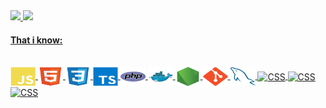

<div>
   <a href="https://github.com/caul37">
   <img height="180em" src="https://github-readme-stats.vercel.app/api?username=caul137&show_icons=true&theme=tokyonight&include_all_commits=true&count_private=true"/>
   <img height="180em" src="https://github-readme-stats.vercel.app/api/top-langs/?username=caul137&layout=compact&langs_count=6&theme=tokyonight"/>
</div>

<h4> That i know:</h4>
    
<div style="display: inline_block"><br>
  <img align="center" alt="Js" height="30" width="40" src="https://raw.githubusercontent.com/devicons/devicon/master/icons/javascript/javascript-plain.svg">
  <img align="center" alt="HTML" height="30" width="40" src="https://raw.githubusercontent.com/devicons/devicon/master/icons/html5/html5-original.svg">
  <img align="center" alt="CSS" height="30" width="40" src="https://raw.githubusercontent.com/devicons/devicon/master/icons/css3/css3-original.svg">
  <img align="center" alt="CSS" height="30" width="40" src="https://raw.githubusercontent.com/devicons/devicon/master/icons/typescript/typescript-original.svg">
  <img align="center" alt="CSS" height="30" width="40" src="https://raw.githubusercontent.com/devicons/devicon/master/icons/php/php-original.svg">
  <img align="center" alt="CSS" height="30" width="40" src="https://raw.githubusercontent.com/devicons/devicon/master/icons/docker/docker-original.svg">
  <img align="center" alt="CSS" height="30" width="40" src="https://raw.githubusercontent.com/devicons/devicon/master/icons/nodejs/nodejs-original.svg">
 <img align="center" alt="CSS" height="30" width="40" src="https://raw.githubusercontent.com/devicons/devicon/master/icons/git/git-original.svg">
 <img align="center" alt="CSS" height="30" width="40" src="https://raw.githubusercontent.com/devicons/devicon/master/icons/mysql/mysql-original.svg">
 <img align="center" alt="CSS" height="30" width="40" src="https://cdn.jsdelivr.net/gh/devicons/devicon@latest/icons/laravel/laravel-original.svg" />
 <img align="center" alt="CSS" height="30" width="40" src="https://cdn.jsdelivr.net/gh/devicons/devicon@latest/icons/react/react-original.svg" />
 <img align="center" alt="CSS" height="30" width="40" src="https://cdn.jsdelivr.net/gh/devicons/devicon@latest/icons/vuejs/vuejs-original.svg" />
          
</div>
 
<br>

